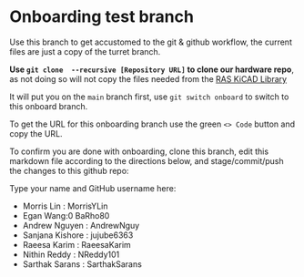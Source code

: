 # Onboarding test branch

Use this branch to get accustomed to the git & github workflow, the current files are just a copy of the turret branch.

**Use `git clone  --recursive [Repository URL]` to clone our hardware repo**, as not doing so will not copy the files needed from the [RAS KiCAD Library](https://github.com/ut-ras/KiCad_Library.git)

It will put you on the `main` branch first, use `git switch onboard` to switch to this onboard branch.

To get the URL for this onboarding branch use the green `<> Code` button and copy the URL.

To confirm you are done with onboarding, clone this branch, edit this markdown file according to the directions below, and stage/commit/push the changes to this github repo:

Type your name and GitHub username here:

- Morris Lin : MorrisYLin
- Egan Wang:0 BaRho80
- Andrew Nguyen : AndrewNguy
- Sanjana Kishore : jujube6363
- Raeesa Karim : RaeesaKarim
- Nithin Reddy : NReddy101
- Sarthak Sarans : SarthakSarans
